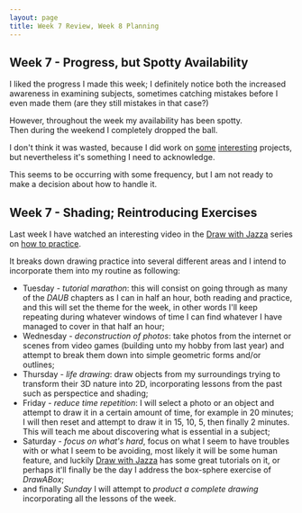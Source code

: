 ```yaml
---
layout: page
title: Week 7 Review, Week 8 Planning
---
```


## Week 7 - Progress, but Spotty Availability

I liked the progress I made this week; I definitely notice both the increased
awareness in examining subjects, sometimes catching mistakes before I even
made them (are they still mistakes in that case?)

However, throughout the week my availability has been spotty.  
Then during the weekend I completely dropped the ball.

I don't think it was wasted, because I did work on
[some](https://github.com/philipmat/pralinator.js)
[interesting](https://github.com/philipmat/discogs-xml2db)
projects, but nevertheless it's something I need to acknowledge.

This seems to be occurring with some frequency, but I am not ready to make a
decision about how to handle it.

## Week 7 - Shading; Reintroducing Exercises

Last week I have watched an interesting video in the
[Draw with Jazza][jazza] series on [how to practice][practice].

It breaks down drawing practice into several different areas and I intend to
incorporate them into my routine as following:

- Tuesday - *tutorial marathon*: this will consist on going through as many
  of the *DAUB* chapters as I can in half an hour, both reading and practice,
  and this will set the theme for the week, in other words I'll keep repeating
  during whatever windows of time I can find whatever I have managed to cover
  in that half an hour;
- Wednesday - *deconstruction of photos*: take photos from the internet or
  scenes from video games (building unto my hobby from last year) and attempt
  to break them down into simple geometric forms and/or outlines;
- Thursday - *life drawing*: draw objects from my surroundings trying to
  transform their 3D nature into 2D, incorporating lessons from the past such
  as perspectice and shading;
- Friday - *reduce time repetition*: I will select a photo or an object and
  attempt to draw it in a certain amount of time, for example in 20 minutes;
  I will then reset and attempt to draw it in 15, 10, 5, then finally 2 minutes.
  This will teach me about discovering what is essential in a subject;
- Saturday - *focus on what's hard*, focus on what I seem to have troubles with
  or what I seem to be avoiding, most likely it will be some human feature,
  and luckily [Draw with Jazza][jazza] has some great tutorials on it, or perhaps
  it'll finally be the day I address the box-sphere exercise of *DrawABox*;
- and finally *Sunday* I will attempt to *product a complete drawing*
  incorporating all the lessons of the week.

[practice]:https://youtu.be/Bu3ulVhO3z4
[jazza]: https://www.youtube.com/user/DrawWithJazza